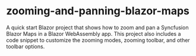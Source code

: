 # zooming-and-panning-blazor-maps
A quick start Blazor project that shows how to zoom and pan a Syncfusion Blazor Maps in a Blazor WebAssembly app. This project also includes a code snippet to customize the zooming modes, zooming toolbar, and other toolbar options.
